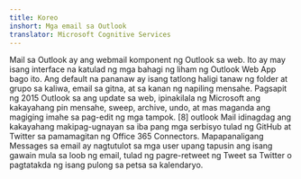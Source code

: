 ```yaml
---
title: Koreo
inshort: Mga email sa Outlook
translator: Microsoft Cognitive Services
---
```


Mail sa Outlook ay ang webmail komponent ng Outlook sa web. Ito ay may isang interface na katulad ng mga bahagi ng liham ng Outlook Web App bago ito. Ang default na pananaw ay isang tatlong haligi tanaw ng folder at grupo sa kaliwa, email sa gitna, at sa kanan ng napiling mensahe. Pagsapit ng 2015 Outlook sa ang update sa web, ipinakilala ng Microsoft ang kakayahang pin mensahe, sweep, archive, undo, at mas maganda ang magiging imahe sa pag-edit ng mga tampok. [8] outlook Mail idinagdag ang kakayahang makipag-ugnayan sa iba pang mga serbisyo tulad ng GitHub at Twitter sa pamamagitan ng Office 365 Connectors. Mapapanaligang Messages sa email ay nagtutulot sa mga user upang tapusin ang isang gawain mula sa loob ng email, tulad ng pagre-retweet ng Tweet sa Twitter o pagtatakda ng isang pulong sa petsa sa kalendaryo. 





